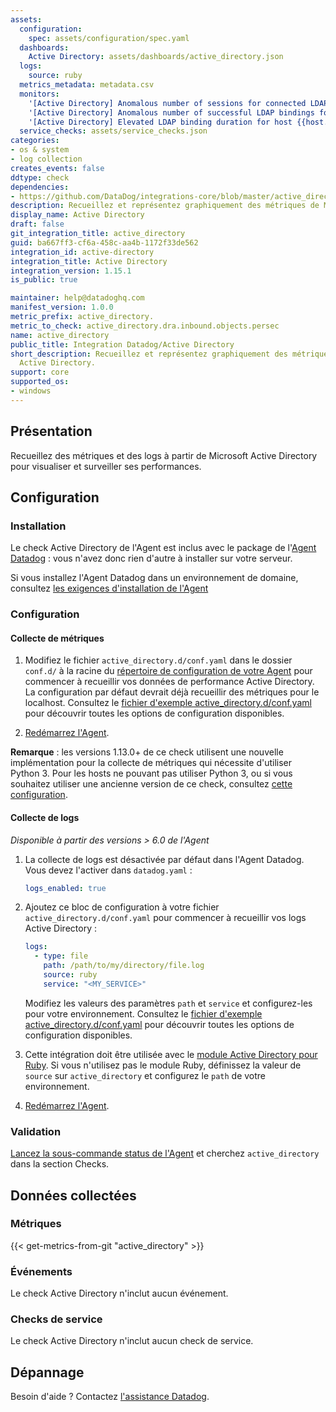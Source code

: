 ```yaml
---
assets:
  configuration:
    spec: assets/configuration/spec.yaml
  dashboards:
    Active Directory: assets/dashboards/active_directory.json
  logs:
    source: ruby
  metrics_metadata: metadata.csv
  monitors:
    '[Active Directory] Anomalous number of sessions for connected LDAP clients for host: {{host.name}}': assets/monitors/ldap_client_sessions.json
    '[Active Directory] Anomalous number of successful LDAP bindings for host: {{host.name}}': assets/monitors/ldap_binding_successful.json
    '[Active Directory] Elevated LDAP binding duration for host {{host.name}}': assets/monitors/ldap_binding.json
  service_checks: assets/service_checks.json
categories:
- os & system
- log collection
creates_events: false
ddtype: check
dependencies:
- https://github.com/DataDog/integrations-core/blob/master/active_directory/README.md
description: Recueillez et représentez graphiquement des métriques de Microsoft Active Directory.
display_name: Active Directory
draft: false
git_integration_title: active_directory
guid: ba667ff3-cf6a-458c-aa4b-1172f33de562
integration_id: active-directory
integration_title: Active Directory
integration_version: 1.15.1
is_public: true

maintainer: help@datadoghq.com
manifest_version: 1.0.0
metric_prefix: active_directory.
metric_to_check: active_directory.dra.inbound.objects.persec
name: active_directory
public_title: Integration Datadog/Active Directory
short_description: Recueillez et représentez graphiquement des métriques de Microsoft
  Active Directory.
support: core
supported_os:
- windows
---
```




## Présentation

Recueillez des métriques et des logs à partir de Microsoft Active Directory pour visualiser et surveiller ses performances.

## Configuration

### Installation

Le check Active Directory de l'Agent est inclus avec le package de l'[Agent Datadog][1] : vous n'avez donc rien d'autre à installer sur votre serveur.

Si vous installez l'Agent Datadog dans un environnement de domaine, consultez [les exigences d'installation de l'Agent][2]

### Configuration

#### Collecte de métriques

1. Modifiez le fichier `active_directory.d/conf.yaml` dans le dossier `conf.d/` à la racine du [répertoire de configuration de votre Agent][3] pour commencer à recueillir vos données de performance Active Directory. La configuration par défaut devrait déjà recueillir des métriques pour le localhost. Consultez le [fichier d'exemple active_directory.d/conf.yaml][4] pour découvrir toutes les options de configuration disponibles.

2. [Redémarrez l'Agent][5].

**Remarque** : les versions 1.13.0+ de ce check utilisent une nouvelle implémentation pour la collecte de métriques qui nécessite d'utiliser Python 3. Pour les hosts ne pouvant pas utiliser Python 3, ou si vous souhaitez utiliser une ancienne version de ce check, consultez [cette configuration][6].

#### Collecte de logs

_Disponible à partir des versions > 6.0 de l'Agent_

1. La collecte de logs est désactivée par défaut dans l'Agent Datadog. Vous devez l'activer dans `datadog.yaml` :

   ```yaml
   logs_enabled: true
   ```

2. Ajoutez ce bloc de configuration à votre fichier `active_directory.d/conf.yaml` pour commencer à recueillir vos logs Active Directory :

   ```yaml
   logs:
     - type: file
       path: /path/to/my/directory/file.log
       source: ruby
       service: "<MY_SERVICE>"
   ```

   Modifiez les valeurs des paramètres `path` et `service` et configurez-les pour votre environnement.
    Consultez le [fichier d'exemple active_directory.d/conf.yaml][4] pour découvrir toutes les options de configuration disponibles.

3. Cette intégration doit être utilisée avec le [module Active Directory pour Ruby][7]. Si vous n'utilisez pas le module Ruby, définissez la valeur de `source` sur `active_directory` et configurez le `path` de votre environnement.

4. [Redémarrez l'Agent][5].

### Validation

[Lancez la sous-commande status de l'Agent][8] et cherchez `active_directory` dans la section Checks.

## Données collectées

### Métriques
{{< get-metrics-from-git "active_directory" >}}


### Événements

Le check Active Directory n'inclut aucun événement.

### Checks de service

Le check Active Directory n'inclut aucun check de service.

## Dépannage

Besoin d'aide ? Contactez [l'assistance Datadog][10].

[1]: https://app.datadoghq.com/account/settings#agent
[2]: https://docs.datadoghq.com/fr/agent/faq/windows-agent-ddagent-user/#installation-in-a-domain-environment
[3]: https://docs.datadoghq.com/fr/agent/guide/agent-configuration-files/#agent-configuration-directory
[4]: https://github.com/DataDog/integrations-core/blob/master/active_directory/datadog_checks/active_directory/data/conf.yaml.example
[5]: https://docs.datadoghq.com/fr/agent/guide/agent-commands/#start-stop-and-restart-the-agent
[6]: https://github.com/DataDog/integrations-core/blob/7.33.x/active_directory/datadog_checks/active_directory/data/conf.yaml.example
[7]: https://www.rubydoc.info/gems/activedirectory/0.9.3
[8]: https://docs.datadoghq.com/fr/agent/guide/agent-commands/#agent-status-and-information
[9]: https://github.com/DataDog/integrations-core/blob/master/active_directory/metadata.csv
[10]: https://docs.datadoghq.com/fr/help/

